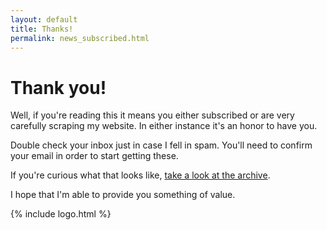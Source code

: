 ```yaml
---
layout: default
title: Thanks!
permalink: news_subscribed.html
---
```


# Thank you!


Well, if you're reading this it means you either subscribed or are very carefully scraping my website. In either instance it's an honor to have you.

Double check your inbox just in case I fell in spam. You'll need to confirm your email in order to start getting these.


If you're curious what that looks like, [take a look at the archive](https://buttondown.email/davidawad/archive).


I hope that I'm able to provide you something of value.



{% include logo.html %}

